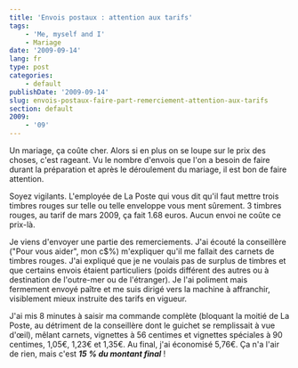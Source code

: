 ```yaml
---
title: 'Envois postaux : attention aux tarifs'
tags:
    - 'Me, myself and I'
    - Mariage
date: '2009-09-14'
lang: fr
type: post
categories:
    - default
publishDate: '2009-09-14'
slug: envois-postaux-faire-part-remerciement-attention-aux-tarifs
section: default
2009:
    - '09'
---
```


Un mariage, ça coûte cher. Alors si en plus on se loupe sur le prix des choses, c'est rageant. Vu le nombre d'envois que l'on a besoin de faire durant la préparation et après le déroulement du mariage, il est bon de faire attention.

Soyez vigilants. L'employée de La Poste qui vous dit qu'il faut mettre trois timbres rouges sur telle ou telle enveloppe vous ment sûrement. 3 timbres rouges, au tarif de mars 2009, ça fait 1.68 euros. Aucun envoi ne coûte ce prix-là.

Je viens d'envoyer une partie des remerciements. J'ai écouté la conseillère ("Pour vous aider", mon c$%) m'expliquer qu'il me fallait des carnets de timbres rouges. J'ai expliqué que je ne voulais pas de surplus de timbres et que certains envois étaient particuliers (poids différent des autres ou à destination de l'outre-mer ou de l'étranger). Je l'ai poliment mais fermement envoyé paître et me suis dirigé vers la machine à affranchir, visiblement mieux instruite des tarifs en vigueur.

J'ai mis 8 minutes à saisir ma commande complète (bloquant la moitié de La Poste, au détriment de la conseillère dont le guichet se remplissait à vue d'œil), mêlant carnets, vignettes à 56 centimes et vignettes spéciales à 90 centimes, 1,05€, 1,23€ et 1,35€. Au final, j'ai économisé 5,76€. Ça n'a l'air de rien, mais c'est **_15 % du montant final_**&nbsp;!
